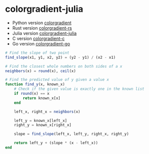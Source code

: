 # colorgradient-julia
- Python version [colorgradient](https://github.com/JakeRoggenbuck/colorgradient)
- Rust version [colorgradient-rs](https://github.com/JakeRoggenbuck/colorgradient-rs)
- Julia version [colorgradient-julia](https://github.com/JakeRoggenbuck/colorgradient-julia)
- C version [colorgradient-c](https://github.com/JakeRoggenbuck/colorgradient-c)
- Go version [colorgradient-go](https://github.com/JakeRoggenbuck/colorgradient-go)

```jl
# Find the slope of two point
find_slope(x1, y1, x2, y2) = (y2 - y1) / (x2 - x1)

# Find the closest whole numbers on both sides of a x
neighbors(x) = round(x), ceil(x)

# Find the predicted value of y given a value x
function find_y(x, known_x)
    # Check if the given value is exactly one in the known list
    if round(x) == x
        return known_x[x]
    end

    left_x, right_x = neighbors(x)

    left_y = known_x[left_x]
    right_y = known_x[right_x]

    slope = find_slope(left_x, left_y, right_x, right_y)

    return left_y + (slope * (x - left_x))
end
```
